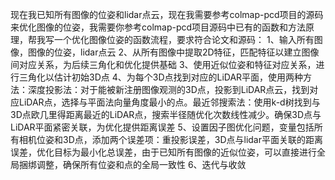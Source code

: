  现在我已知所有图像的位姿和lidar点云，现在我需要参考colmap-pcd项目的源码来优化图像的位姿，我需要你参考colmap-pcd项目源码中已有的函数和方法原理，帮我写一个优化图像位姿的函数流程，要求符合论文和源码：
 1、输入所有图像，图像的位姿，lidar点云
 2、从所有图像中提取2D特征，匹配特征以建立图像间对应关系，为后续三角化和优化提供基础
 3、使用近似位姿和特征对应关系，进行三角化以估计初始3D点
 4、为每个3D点找到对应的LiDAR平面，使用两种方法：深度投影法：对于能被新注册图像观测的3D点，投影到LiDAR点云，找到对应LiDAR点，选择与平面法向量角度最小的点。最近邻搜索法：使用k-d树找到与3D点欧几里得距离最近的LiDAR点，搜索半径随优化次数线性减少。确保3D点与LiDAR平面紧密关联，为优化提供距离误差
 5、设置因子图优化问题，变量包括所有相机位姿和3D点，添加两个误差项：重投影误差，3D点与lidar平面关联的距离误差，优化目标为最小化总误差，由于已知所有图像的近似位姿，可以直接进行全局捆绑调整，确保所有位姿和点的全局一致性
 6、迭代与收敛